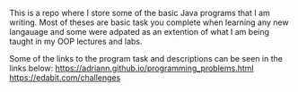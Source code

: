 This is a repo where I store some of the basic Java programs that I am writing.
Most of theses are basic task you complete when learning any new langauage and some were adpated as an extention of what I am being taught in my OOP lectures and labs.

Some of the links to the program task and descriptions can be seen in the links below:
https://adriann.github.io/programming_problems.html
https://edabit.com/challenges
